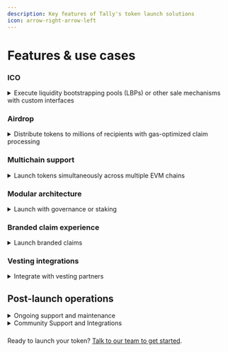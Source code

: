 ```yaml
---
description: Key features of Tally's token launch solutions
icon: arrow-right-arrow-left
---
```


# Features & use cases

### ICO

<details>

<summary>Execute liquidity bootstrapping pools (LBPs) or other sale mechanisms with custom interfaces</summary>

Tally builds branded token sale experiences that abstract away technical complexity, allowing you to distribute tokens without users needing to interact directly with underlying protocols.

[_Hyperwave partnered with Tally_](https://x.com/Hyperwavefi/status/1978810531848028617) _to plan and execute its token sale using Balancer's liquidity-bootstrapping pool (LBP). Tally built a custom token sale interface and worked with the Hyperwave team throughout the launch process to maximize token sales._ Hyperwave raised [\~$500k ](https://x.com/AbishekFi/status/1979883930389242350)in its intital token sale.

</details>

### Airdrop

<details>

<summary>Distribute tokens to millions of recipients with gas-optimized claim processing</summary>

Configure custom claim experiences tailored to your community and tokenomics. Set flexible eligibility criteria based on on-chain activity, snapshots, or allowlists. Deploy branded claim pages that scale from hundreds to millions of recipients across any EVM chain.

[_Hyperlane partnered with Tally_ ](https://tally.mirror.xyz/ctkM1FUWcpi9YdElMSVZcpXXiRTHsKBRMFTbiZNbggY)_to execute the HYPER token launch with native claim support across five blockchain networks. The launch distributed tokens to over 235,000 addresses who claimed nearly 70 million HYPER tokens using Tally's institutional-grade infrastructure._&#x20;

</details>

### Multichain support

<details>

<summary>Launch tokens simultaneously across multiple EVM chains</summary>



Recipients claim on their preferred network without wrapped assets or bridging, eliminating friction and complexity from multichain distributions. Tally's cross chain claiming experience reduces operational overhead, improves user experience, and ensures token holders can participate from any supported chain without technical barriers.

</details>

### Modular architecture

<details>

<summary>Launch with governance or staking</summary>

Launch just the token, pair it with staking from day one to incentivize long-term commitment, add governance to enable decentralized decision-making immediately, or progressively enable components later as your protocol matures. T



</details>

### Branded claim experience

<details>

<summary>Launch branded claims</summary>

Tally builds branded claim interfaces in close collaboration with your team to ensure brand alignment and user clarity. Custom domains maintain consistent branding across all token operations.

</details>

### Vesting integrations&#x20;

<details>

<summary>Integrate with vesting partners</summary>

Optional transfer restrictions, vesting schedules, and lockup mechanisms with seamless integration to specialized on-chain vesting providers and custodians like [Hedgey](../../how-to-use-tally/proposals/creating-proposals/custom-actions/token-vesting-with-hedgey.md) and [Sablier](../../how-to-use-tally/proposals/creating-proposals/custom-actions/streaming-payments-with-sablier.md).&#x20;

</details>

## Post-launch operations

<details>

<summary>Ongoing support and maintenance</summary>

Tally provides continued technical support, infrastructure monitoring, and feature development as your protocol grows.

</details>

<details>

<summary>Community Support and Integrations</summary>

Tally helps your team prepare for a clean launch:

* Pre-launch links and interfaces
* Educational and onboarding materials
* Page scaffolding
* Integration with specialized tooling and providers as needed

</details>

###



Ready to launch your token? [Talk to our team to get started](http://tally.xyz/contact).
